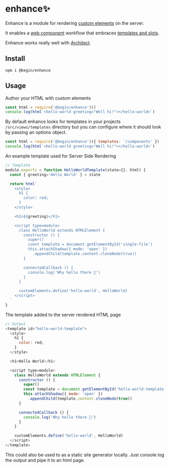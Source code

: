 # enhance✨

Enhance is a module for rendering [custom elements](https://developer.mozilla.org/en-US/docs/Web/Web_Components/Using_custom_elements) on the server.

It enables a [web component](https://developer.mozilla.org/en-US/docs/Web/Web_Components) workflow that embraces [templates and slots](https://developer.mozilla.org/en-US/docs/Web/Web_Components/Using_templates_and_slots).

Enhance works really well with [Architect](arc.codes).


## Install

`npm i @begin/enhance`

## Usage
Author your HTML with custom elements
```javascript
const html = require('@begin/enhance')()
console.log(html`<hello-world greeting="Well hi!"></hello-world>`)
```

By default enhance looks for templates in your projects `/src/views/templates` directory but you can configure where it should look by passing an options object.
```javascript
const html = require('@begin/enhance')({ templates: '/components' })
console.log(html`<hello-world greeting="Well hi!"></hello-world>`)
```

An example template used for Server Side Rendering
```javascript
// Template
module.exports = function HelloWorldTemplate(state={}, html) {
  const { greeting='Hello World' } = state

  return html`
    <style>
      h1 {
        color: red;
      }
    </style>

    <h1>${greeting}</h1>

    <script type=module>
      class HelloWorld extends HTMLElement {
        constructor () {
          super()
          const template = document.getElementById('single-file')
          this.attachShadow({ mode: 'open' })
            .appendChild(template.content.cloneNode(true))
        }

        connectedCallback () {
          console.log('Why hello there 👋')
        }
      }

      customElements.define('hello-world', HelloWorld)
    </script>
  `
}
```

The template added to the server rendered HTML page
```javascript
// Output
<template id="hello-world-template">
  <style>
    h1 {
      color: red;
    }
  </style>

  <h1>Hello World</h1>

  <script type=module>
    class HelloWorld extends HTMLElement {
      constructor () {
        super()
        const template = document.getElementById('hello-world-template')
        this.attachShadow({ mode: 'open' })
          .appendChild(template.content.cloneNode(true))
      }

      connectedCallback () {
        console.log('Why hello there 👋')
      }
    }

    customElements.define('hello-world', HelloWorld)
  </script>
</template>
```

This could also be used to as a static site generator locally.
Just console log the output and pipe it to an html page.
